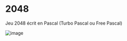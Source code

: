 # 2048
Jeu 2048 écrit en Pascal (Turbo Pascal ou Free Pascal)

![image](https://github.com/user-attachments/assets/0bc43316-691e-42d9-b740-481aa9b50373)
